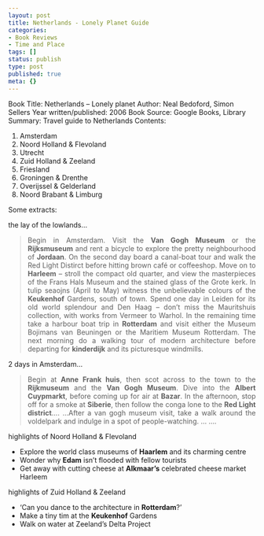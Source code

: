 ```yaml
---
layout: post
title: Netherlands - Lonely Planet Guide
categories:
- Book Reviews
- Time and Place
tags: []
status: publish
type: post
published: true
meta: {}
---
```

Book Title: Netherlands – Lonely planet
Author: Neal Bedoford, Simon Sellers
Year written/published: 2006
Book Source: Google Books, Library
Summary: Travel guide to Netherlands
Contents:
<ol>
	<li>Amsterdam</li>
	<li>Noord Holland &amp; Flevoland</li>
	<li>Utrecht</li>
	<li>Zuid Holland &amp; Zeeland</li>
	<li>Friesland</li>
	<li>Groningen &amp; Drenthe</li>
	<li>Overijssel &amp; Gelderland</li>
	<li>Noord Brabant &amp; Limburg</li>
</ol>
Some extracts:

the lay of the lowlands…
<blockquote>
<p align="justify">Begin in Amsterdam. Visit the <strong>Van Gogh Museum</strong> or the <strong>Rijksmuseum</strong> and rent a bicycle to explore the pretty neighbourhood of <strong>Jordaan</strong>. On the second day board a canal-boat tour and walk the Red Light Distirct before hitting brown café or coffeeshop.
Move on to <strong>Harleem</strong> – stroll the compact old quarter, and view the masterpieces of the Frans Hals Museum and the stained glass of the Grote kerk. In tulip seaojns (April to May) witness the unbelievable colours of the <strong>Keukenhof</strong> Gardens, south of town.
Spend one day in Leiden for its old world splendour and Den Haag – don’t miss the Mauritshuis collection, with works from Vermeer to Warhol.
In the remaining time take a harbour boat trip in <strong>Rotterdam</strong> and visit either the Museum Bojimans van Beuningen or the Maritiem Museum Rotterdam. The next morning do a walking tour of modern architecture before departing for <strong>kinderdijk</strong> and its picturesque windmills.</blockquote>
2 days in Amsterdam…
<blockquote>
<p align="justify">Begin at<strong> Anne Frank huis</strong>, then scot across to the town to the <strong>Rijkmuseum</strong> and the <strong>Van Gogh Museum</strong>. Dive into the <strong>Albert Cuypmarkt</strong>, before coming up for air at <strong>Bazar</strong>. In the afternoon, stop off for a smoke at <strong>Siberie</strong>, then follow the conga lone to the <strong>Red Light district</strong>…. …After a van gogh museum visit, take a walk around the voldelpark and indulge in a spot of people-watching. … ….</p>
</blockquote>
highlights of Noord Holland &amp; Flevoland
<ul>
	<li>Explore the world class museums of <strong>Haarlem</strong> and its charming centre</li>
	<li>Wonder why <strong>Edam</strong> isn’t flooded with fellow tourists</li>
	<li>Get away with cutting cheese at <strong>Alkmaar’s</strong> celebrated cheese market
Harleem</li>
</ul>
highlights of Zuid Holland &amp; Zeeland
<ul>
	<li>‘Can you dance to the architecture in <strong>Rotterdam</strong>?’</li>
	<li>Make a tiny tim at the <strong>Keukenhof</strong> Gardens</li>
	<li>Walk on water at Zeeland’s Delta Project</li>
</ul>
